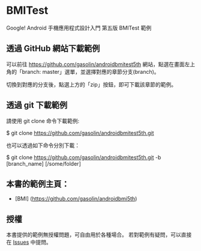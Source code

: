 BMITest
=================

Google! Android 手機應用程式設計入門 第五版 BMITest 範例

## 透過 GitHub 網站下載範例

可以前往 https://github.com/gasolin/androidbmitest5th 網站，點選在畫面左上角的「branch: master」選單，並選擇對應的章節分支(branch)。

切換到對應的分支後，點選上方的「zip」按鈕，即可下載該章節的範例。


## 透過 git 下載範例

請使用 git clone 命令下載範例:

$ git clone https://github.com/gasolin/androidbmitest5th.git

也可以透過如下命令分別下載：

$ git clone https://github.com/gasolin/androidbmitest5th.git -b [branch_name] [/some/folder]

## 本書的範例主頁：

* [BMI] (https://github.com/gasolin/androidbmi5th)

## 授權

本書提供的範例無授權問題，可自由用於各種場合。
若對範例有疑問，可以直接在 [Issues](https://github.com/gasolin/androidbmi5th/issues) 中提問。
